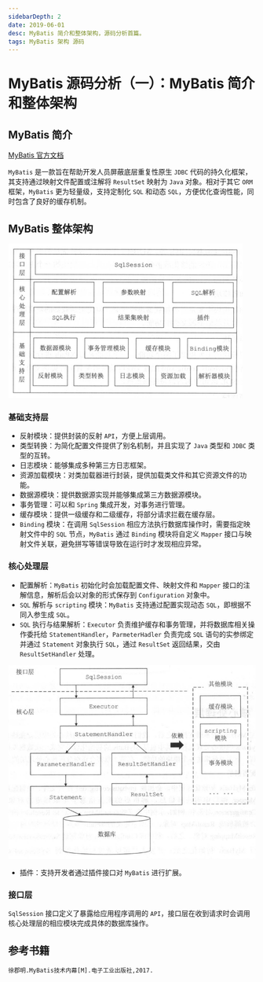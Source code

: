 ```yaml
---
sidebarDepth: 2
date: 2019-06-01
desc: MyBatis 简介和整体架构，源码分析首篇。
tags: MyBatis 架构 源码
---
```


# MyBatis 源码分析（一）：MyBatis 简介和整体架构

## MyBatis 简介

[MyBatis 官方文档](http://www.mybatis.org/mybatis-3/zh/index.html)

`MyBatis` 是一款旨在帮助开发人员屏蔽底层重复性原生 `JDBC` 代码的持久化框架，其支持通过映射文件配置或注解将 `ResultSet` 映射为 `Java` 对象。相对于其它 `ORM` 框架，`MyBatis` 更为轻量级，支持定制化 `SQL` 和动态 `SQL`，方便优化查询性能，同时包含了良好的缓存机制。

## MyBatis 整体架构

![MyBatis整体架构](/img/mybatis/MyBatis整体架构.png)

### 基础支持层

- 反射模块：提供封装的反射 `API`，方便上层调用。
- 类型转换：为简化配置文件提供了别名机制，并且实现了 `Java` 类型和 `JDBC` 类型的互转。
- 日志模块：能够集成多种第三方日志框架。
- 资源加载模块：对类加载器进行封装，提供加载类文件和其它资源文件的功能。
- 数据源模块：提供数据源实现并能够集成第三方数据源模块。
- 事务管理：可以和 `Spring` 集成开发，对事务进行管理。
- 缓存模块：提供一级缓存和二级缓存，将部分请求拦截在缓存层。
- `Binding` 模块：在调用 `SqlSession` 相应方法执行数据库操作时，需要指定映射文件中的 `SQL` 节点，`MyBatis` 通过 `Binding` 模块将自定义 `Mapper` 接口与映射文件关联，避免拼写等错误导致在运行时才发现相应异常。

### 核心处理层

- 配置解析：`MyBatis` 初始化时会加载配置文件、映射文件和 `Mapper` 接口的注解信息，解析后会以对象的形式保存到 `Configuration` 对象中。
- `SQL` 解析与 `scripting` 模块：`MyBatis` 支持通过配置实现动态 `SQL`，即根据不同入参生成 `SQL`。
- `SQL` 执行与结果解析：`Executor` 负责维护缓存和事务管理，并将数据库相关操作委托给 `StatementHandler`，`ParmeterHadler` 负责完成 `SQL` 语句的实参绑定并通过 `Statement` 对象执行 `SQL`，通过 `ResultSet` 返回结果，交由 `ResultSetHandler` 处理。

![MyBatis SQL 执行过程](/img/mybatis/MyBatis执行过程.png)

- 插件：支持开发者通过插件接口对 `MyBatis` 进行扩展。

### 接口层

`SqlSession` 接口定义了暴露给应用程序调用的 `API`，接口层在收到请求时会调用核心处理层的相应模块完成具体的数据库操作。

## 参考书籍

`徐郡明.MyBatis技术内幕[M].电子工业出版社,2017.`
